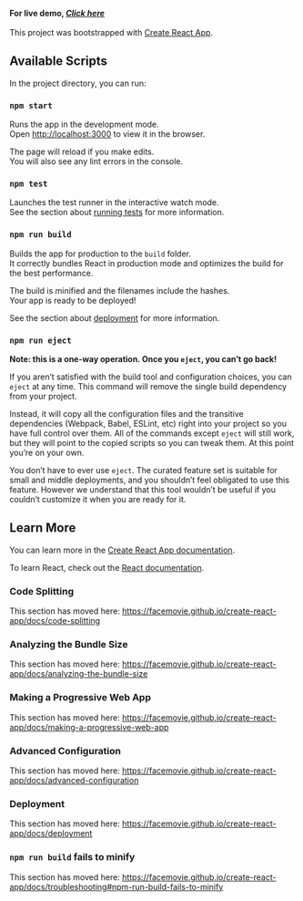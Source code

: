 **For live demo, _[Click here](https://elegant-kare-62805d.netlify.app/)_**<br/><br/>
This project was bootstrapped with [Create React App](https://github.com/facemovie/create-react-app).

## Available Scripts

In the project directory, you can run:

### `npm start`

Runs the app in the development mode.<br>
Open [http://localhost:3000](http://localhost:3000) to view it in the browser.

The page will reload if you make edits.<br>
You will also see any lint errors in the console.

### `npm test`

Launches the test runner in the interactive watch mode.<br>
See the section about [running tests](https://facemovie.github.io/create-react-app/docs/running-tests) for more information.

### `npm run build`

Builds the app for production to the `build` folder.<br>
It correctly bundles React in production mode and optimizes the build for the best performance.

The build is minified and the filenames include the hashes.<br>
Your app is ready to be deployed!

See the section about [deployment](https://facemovie.github.io/create-react-app/docs/deployment) for more information.

### `npm run eject`

**Note: this is a one-way operation. Once you `eject`, you can’t go back!**

If you aren’t satisfied with the build tool and configuration choices, you can `eject` at any time. This command will remove the single build dependency from your project.

Instead, it will copy all the configuration files and the transitive dependencies (Webpack, Babel, ESLint, etc) right into your project so you have full control over them. All of the commands except `eject` will still work, but they will point to the copied scripts so you can tweak them. At this point you’re on your own.

You don’t have to ever use `eject`. The curated feature set is suitable for small and middle deployments, and you shouldn’t feel obligated to use this feature. However we understand that this tool wouldn’t be useful if you couldn’t customize it when you are ready for it.

## Learn More

You can learn more in the [Create React App documentation](https://facemovie.github.io/create-react-app/docs/getting-started).

To learn React, check out the [React documentation](https://reactjs.org/).

### Code Splitting

This section has moved here: https://facemovie.github.io/create-react-app/docs/code-splitting

### Analyzing the Bundle Size

This section has moved here: https://facemovie.github.io/create-react-app/docs/analyzing-the-bundle-size

### Making a Progressive Web App

This section has moved here: https://facemovie.github.io/create-react-app/docs/making-a-progressive-web-app

### Advanced Configuration

This section has moved here: https://facemovie.github.io/create-react-app/docs/advanced-configuration

### Deployment

This section has moved here: https://facemovie.github.io/create-react-app/docs/deployment

### `npm run build` fails to minify

This section has moved here: https://facemovie.github.io/create-react-app/docs/troubleshooting#npm-run-build-fails-to-minify
